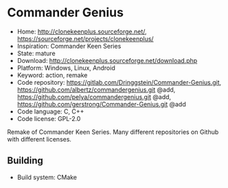 # Commander Genius

- Home: http://clonekeenplus.sourceforge.net/, https://sourceforge.net/projects/clonekeenplus/
- Inspiration: Commander Keen Series
- State: mature
- Download: http://clonekeenplus.sourceforge.net/download.php
- Platform: Windows, Linux, Android
- Keyword: action, remake
- Code repository: https://gitlab.com/Dringgstein/Commander-Genius.git, https://github.com/albertz/commandergenius.git @add, https://github.com/pelya/commandergenius.git @add, https://github.com/gerstrong/Commander-Genius.git @add
- Code language: C, C++
- Code license: GPL-2.0

Remake of Commander Keen Series.
Many different repositories on Github with different licenses.

## Building

- Build system: CMake
